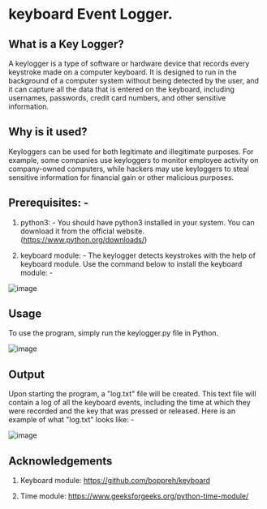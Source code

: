 # keyboard Event Logger.

## What is a Key Logger?

A keylogger is a type of software or hardware device that records every keystroke made on a computer keyboard. It is
designed to run in the background of a computer system without being detected by the user, and it can capture all the data
that is entered on the keyboard, including usernames, passwords, credit card numbers, and other sensitive information.

## Why is it used?

Keyloggers can be used for both legitimate and illegitimate purposes. For example, some companies use keyloggers to 
monitor employee activity on company-owned computers, while hackers may use keyloggers to steal sensitive information for
financial gain or other malicious purposes.

## Prerequisites: -

1. python3: -
You should have python3 installed in your system. You can download it from the official website.   (https://www.python.org/downloads/)

2. keyboard module: -
The keylogger detects keystrokes with the help of keyboard module. Use the command below to install
the keyboard module: -

![image](https://user-images.githubusercontent.com/78775456/227769918-1ac98792-e157-4462-994e-21f72be37907.png)

## Usage

To use the program, simply run the keylogger.py file in Python. 

![image](https://user-images.githubusercontent.com/78775456/227770404-088043b5-f2ab-434e-8869-0fe066b66b51.png)

## Output

Upon starting the program, a "log.txt" file will be created. This text file will contain a log of
all the keyboard events, including the time at which they were recorded and the key that was pressed or released. 
Here is an example of what "log.txt" looks like: -

![image](https://user-images.githubusercontent.com/78775456/227770622-ca2419f4-b1f9-4345-af76-f688ced4ed92.png)

## Acknowledgements

1. Keyboard module:
https://github.com/boppreh/keyboard

2. Time module:
https://www.geeksforgeeks.org/python-time-module/










